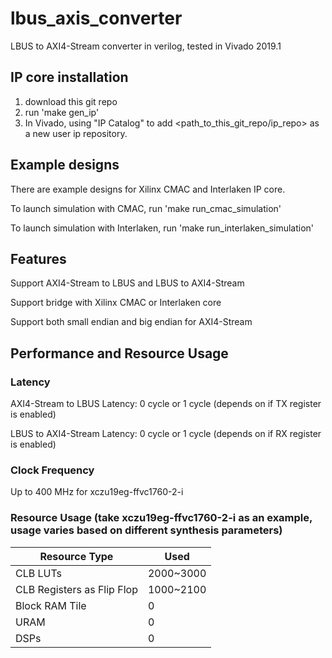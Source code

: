 # lbus_axis_converter
LBUS to AXI4-Stream converter in verilog, tested in Vivado 2019.1

## IP core installation
1. download this git repo
2. run 'make gen_ip'
3. In Vivado, using "IP Catalog" to add <path_to_this_git_repo/ip_repo> as a new user ip repository.

## Example designs
There are example designs for Xilinx CMAC and Interlaken IP core.

To launch simulation with CMAC, run 'make run_cmac_simulation'

To launch simulation with Interlaken, run 'make run_interlaken_simulation'

## Features
Support AXI4-Stream to LBUS and LBUS to AXI4-Stream

Support bridge with Xilinx CMAC or Interlaken core

Support both small endian and big endian for AXI4-Stream

## Performance and Resource Usage

### Latency 
AXI4-Stream to LBUS Latency: 0 cycle or 1 cycle (depends on if TX register is enabled)

LBUS to AXI4-Stream Latency: 0 cycle or 1 cycle (depends on if RX register is enabled)

### Clock Frequency
Up to 400 MHz for xczu19eg-ffvc1760-2-i

### Resource Usage (take xczu19eg-ffvc1760-2-i as an example, usage varies based on different synthesis parameters)
|        Resource Type       |    Used   |
| -------------------------- | --------- |
| CLB LUTs                   | 2000~3000 |
| CLB Registers as Flip Flop | 1000~2100 |
| Block RAM Tile             |    0      |
| URAM                       |    0      |
| DSPs                       |    0      |
